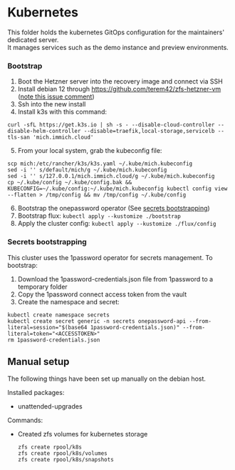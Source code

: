 # Kubernetes

This folder holds the kubernetes GitOps configuration for the maintainers' dedicated server.  
It manages services such as the demo instance and preview environments.

### Bootstrap

1. Boot the Hetzner server into the recovery image and connect via SSH
2. Install debian 12 through https://github.com/terem42/zfs-hetzner-vm ([note this issue comment](https://github.com/terem42/zfs-hetzner-vm/issues/69#issuecomment-1879991824))
3. Ssh into the new install
4. Install k3s with this command:

```
curl -sfL https://get.k3s.io | sh -s - --disable-cloud-controller --disable-helm-controller --disable=traefik,local-storage,servicelb --tls-san 'mich.immich.cloud'
```

5. From your local system, grab the kubeconfig file:

```
scp mich:/etc/rancher/k3s/k3s.yaml ~/.kube/mich.kubeconfig
sed -i '' s/default/mich/g ~/.kube/mich.kubeconfig
sed -i '' s/127.0.0.1/mich.immich.cloud/g ~/.kube/mich.kubeconfig
cp ~/.kube/config ~/.kube/config.bak && KUBECONFIG=~/.kube/config:~/.kube/mich.kubeconfig kubectl config view --flatten > /tmp/config && mv /tmp/config ~/.kube/config
```

6. Bootstrap the onepassword operator (See [secrets bootstrapping](#secrets-bootstrapping))
7. Bootstrap flux: `kubectl apply --kustomize ./bootstrap`
8. Apply the cluster config: `kubectl apply --kustomize ./flux/config`

### Secrets bootstrapping

This cluster uses the 1password operator for secrets management. To bootstrap:

1. Download the 1password-credentials.json file from 1password to a temporary folder
2. Copy the 1password connect access token from the vault
3. Create the namespace and secret:

```
kubectl create namespace secrets
kubectl create secret generic -n secrets onepassword-api --from-literal=session="$(base64 1password-credentials.json)" --from-literal=token="<ACCESSTOKEN>"
rm 1password-credentials.json
```

## Manual setup

The following things have been set up manually on the debian host.

Installed packages:

- unattended-upgrades

Commands:

- Created zfs volumes for kubernetes storage
  ```
  zfs create rpool/k8s
  zfs create rpool/k8s/volumes
  zfs create rpool/k8s/snapshots
  ```

